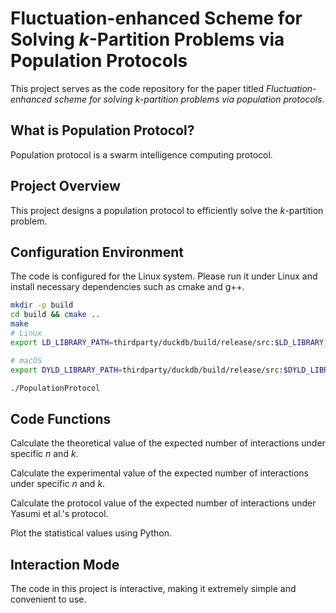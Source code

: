 # Fluctuation-enhanced Scheme for Solving $k$-Partition Problems via Population Protocols
This project serves as the code repository for the paper titled *_Fluctuation-enhanced scheme for solving k-partition problems via population protocols_*.
## What is Population Protocol?
Population protocol is a swarm intelligence computing protocol.
## Project Overview
This project designs a population protocol to efficiently solve the $k$-partition problem.
## Configuration Environment
The code is configured for the Linux system. Please run it under Linux and install necessary dependencies such as cmake and g++.
``` bash
mkdir -p build
cd build && cmake ..
make
# Linux
export LD_LIBRARY_PATH=thirdparty/duckdb/build/release/src:$LD_LIBRARY_PATH

# macOS
export DYLD_LIBRARY_PATH=thirdparty/duckdb/build/release/src:$DYLD_LIBRARY_PATH

./PopulationProtocol
```

## Code Functions
Calculate the theoretical value of the expected number of interactions under specific $n$ and $k$.

Calculate the experimental value of the expected number of interactions under specific $n$ and $k$.

Calculate the protocol value of the expected number of interactions under Yasumi et al.'s protocol.

Plot the statistical values using Python.
## Interaction Mode
The code in this project is interactive, making it extremely simple and convenient to use.
